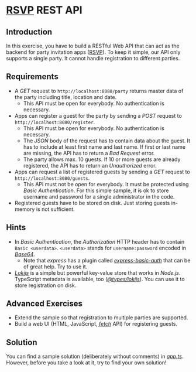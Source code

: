 # [RSVP](https://en.wikipedia.org/wiki/RSVP_(invitations)) REST API

## Introduction

In this exercise, you have to build a RESTful Web API that can act as the backend for party invitation apps ([RSVP](https://en.wikipedia.org/wiki/RSVP_(invitations))). To keep it simple, our API only supports a single party. It cannot handle registration to different parties.


## Requirements

* A *GET* request to `http://localhost:8080/party` returns master data of the party including title, location and date.
  * This API must be open for everybody. No authentication is necessary.
* Apps can register a guest for the party by sending a *POST* request to `http://localhost:8080/register`.
  * This API must be open for everybody. No authentication is necessary.
  * The *JSON* body of the request has to contain data about the guest. It has to include at least first name and last name. If first or last name are missing, the API has to return a *Bad Request* error.
  * The party allows max. 10 guests. If 10 or more guests are already registered, the API has to return an *Unauthorized* error.
* Apps can request a list of registered guests by sending a *GET* request to `http://localhost:8080/guests`.
  * This API must not be open for everybody. It must be protected using *Basic Authentication*. For this simple sample, it is ok to store username and password for a single administrator in the code.
* Registered guests have to be stored on disk. Just storing guests in-memory is not sufficient.


## Hints

* In *Basic Authentication*, the *Authorization* HTTP header has to contain `Basic <userdata>`. `<userdata>` stands for `username:password` encoded in [*Base64*](https://www.base64encode.org/).
  * Note that *express* has a plugin called [*express-basic-auth*](https://www.npmjs.com/package/express-basic-auth) that can be of great help. Try to use it.
* [*Lokijs*](http://lokijs.org/#/) is a simple but powerful key-value store that works in *Node.js*. TypeScript metadata is available, too ([*@types/lokijs*](https://www.npmjs.com/package/@types/lokijs)). You can use it to store registration on disk.


## Advanced Exercises

* Extend the sample so that registration to multiple parties are supported.
* Build a web UI (HTML, JavaScript, [*fetch*](https://developer.mozilla.org/en-US/docs/Web/API/GlobalFetch) API) for registering guests.


## Solution

You can find a sample solution (deliberately without comments) in [*app.ts*](app.ts). However, before you take a look at it, try to find your own solution!
